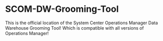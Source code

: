 # SCOM-DW-Grooming-Tool
This is the official location of the System Center Operations Manager Data Warehouse Grooming Tool! Which is compatible with all versions of Operations Manager!
